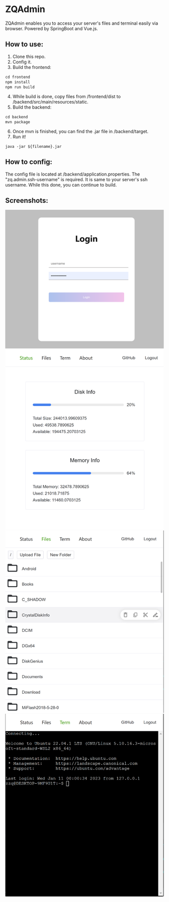 # ZQAdmin
ZQAdmin enables you to access your server's files and terminal easily via browser.  Powered by SpringBoot and Vue.js.
## How to use:
1. Clone this repo.
2. Config it.
3. Build the frontend:
``` 
cd frontend
npm install
npm run build
```
4. While build is done, copy files from /frontend/dist to /backend/src/main/resources/static.
5. Build the backend:
```
cd backend
mvn package
```
6. Once mvn is finished, you can find the .jar file in /backend/target.
7. Run it!
```
java -jar ${filename}.jar
```

## How to config:
The config file is located at /backend/application.properties.
The "zq.admin.ssh-username" is required. It is same to your server's ssh username.
While this done, you can continue to build.

## Screenshots:
![Login Page](/screenshots/1.png)
![Status](/screenshots/2.png)
![Files](/screenshots/3.png)
![Terminal](/screenshots/4.png)
